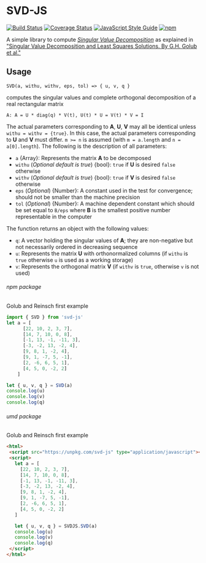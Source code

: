 # SVD-JS

[![Build Status](https://travis-ci.org/danilosalvati/svd-js.svg?branch=master)](https://travis-ci.org/danilosalvati/svd-js)
[![Coverage Status](https://coveralls.io/repos/github/danilosalvati/svd-js/badge.svg?branch=master)](https://coveralls.io/github/danilosalvati/svd-js?branch=master)
[![JavaScript Style Guide](https://img.shields.io/badge/code_style-standard-brightgreen.svg)](https://standardjs.com)
[![npm](https://img.shields.io/npm/v/svd-js)](https://www.npmjs.com/package/svd-js)

A simple library to compute [*Singular Value Decomposition*](https://en.wikipedia.org/wiki/Singular_value_decomposition)
as explained in ["Singular Value Decomposition and Least Squares Solutions. By G.H. Golub et al."](https://dl.acm.org/citation.cfm?id=2718152)

## Usage

`SVD(a, withu, withv, eps, tol) => { u, v, q }`

computes the singular values and complete orthogonal decomposition of a real rectangular matrix 

```
A: A = U * diag(q) * V(t), U(t) * U = V(t) * V = I
```
The actual parameters corresponding to **A**, **U**, **V** may all be identical unless 
`withu = withv = {true}`. In this case, the actual parameters corresponding to **U** and **V** must
differ. `m >= n` is assumed (with `m = a.length` and `n = a[0].length`). 
The following is the description of all parameters:
 *   `a` {Array}: Represents the matrix **A** to be decomposed
 *   `withu` (*Optional default is true*) {bool}: `true` if **U** is desired `false` otherwise
 *   `withv` (*Optional default is true*) {bool}: `true` if **V** is desired `false` otherwise
 *   `eps` (*Optional*) {Number}: A constant used in the test for convergence; should not be smaller
  than the machine precision
 *   `tol` (*Optional*) {Number}: A machine dependent constant which should be set equal 
    to `B/eps` where **B** is the smallest positive number representable in the computer
    
The function returns an object with the following values:
 * `q`: A vector holding the singular values of **A**; they are non-negative but not necessarily 
    ordered in decreasing sequence
 * `u`: Represents the matrix **U** with orthonormalized columns (if `withu` is `true` 
    otherwise `u` is used as a working storage)
 * `v`: Represents the orthogonal matrix **V** (if `withv` is `true`, otherwise `v` is not used)

###### npm package
Golub and Reinsch first example
```javascript
import { SVD } from 'svd-js'
let a = [
      [22, 10, 2, 3, 7],
      [14, 7, 10, 0, 8],
      [-1, 13, -1, -11, 3],
      [-3, -2, 13, -2, 4],
      [9, 8, 1, -2, 4],
      [9, 1, -7, 5, -1],
      [2, -6, 6, 5, 1],
      [4, 5, 0, -2, 2]
    ]

let { u, v, q } = SVD(a)
console.log(u)
console.log(v)
console.log(q)
```

###### umd package
Golub and Reinsch first example

```html
<html>
 <script src="https://unpkg.com/svd-js" type="application/javascript"></script>
 <script>
   let a = [
     [22, 10, 2, 3, 7],
     [14, 7, 10, 0, 8],
     [-1, 13, -1, -11, 3],
     [-3, -2, 13, -2, 4],
     [9, 8, 1, -2, 4],
     [9, 1, -7, 5, -1],
     [2, -6, 6, 5, 1],
     [4, 5, 0, -2, 2]
   ]

   let { u, v, q } = SVDJS.SVD(a)
   console.log(u)
   console.log(v)
   console.log(q)
 </script>
</html>
```
